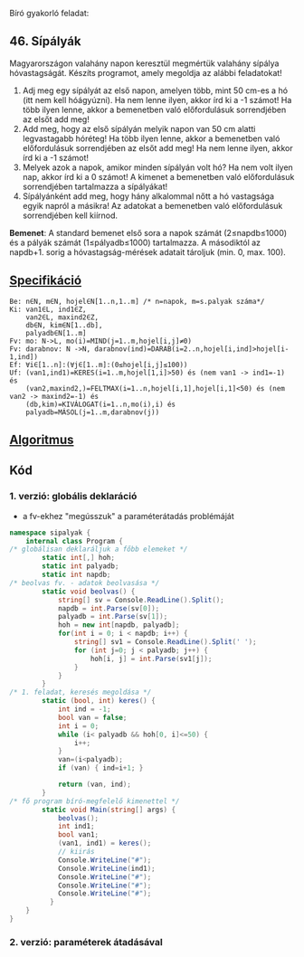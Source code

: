 Bíró gyakorló feladat: 
## 46. Sípályák
Magyarországon valahány napon keresztül megmértük valahány sípálya hóvastagságát.
Készíts programot, amely megoldja az alábbi feladatokat!
1. Adj meg egy sípályát az első napon, amelyen több, mint 50 cm-es a hó (itt nem kell hóágyúzni). Ha nem lenne ilyen, akkor írd ki a -1 számot! Ha több ilyen lenne, akkor a bemenetben való előfordulásuk sorrendjében az elsőt add meg!
2. Add meg, hogy az első sípályán melyik napon van 50 cm alatti legvastagabb hóréteg! Ha
több ilyen lenne, akkor a bemenetben való előfordulásuk sorrendjében az elsőt add meg!
Ha nem lenne ilyen, akkor írd ki a -1 számot!
3. Melyek azok a napok, amikor minden sípályán volt hó? Ha nem volt ilyen nap, akkor írd ki
a 0 számot! A kimenet a bemenetben való előfordulásuk sorrendjében tartalmazza a sípályákat!
4. Sípályánként add meg, hogy hány alkalommal nőtt a hó vastagsága egyik napról a másikra!
Az adatokat a bemenetben való előfordulásuk sorrendjében kell kiírnod.

**Bemenet**: A standard bemenet első sora a napok számát (2≤napdb≤1000) és a pályák számát (1≤pályadb≤1000) tartalmazza. A másodiktól az napdb+1. sorig a hóvastagság-mérések adatait tároljuk (min. 0, max. 100).

## [Specifikáció](https://progalap.elte.hu/specifikacio/?data=H4sIAAAAAAAACn1S22rbQBD9lWGfpDB2tLJd6FIZHOKU4EsgSUupood1JNO1vStjKaFtCCRvyl%2B0kJd%2Bh%2F9EX1J2JDkOKRUSmtGZOWf2jO5Ytk6u1Vxdy1ylhgl2lAgwZVFMEXT1%2BpYukpUNQ95uG%2BTtto7g8ABMYOQ6XSLoIGuv5eqHXEL2c%2Ftby4PDq82VGSkBt9LwsijGCMrENvqKFgIAC%2FkVpOV3ZWKfUGjgeFapL5VutONZ9IKTYFUU0kgWOLkVoFMB01bf8qaOcoPJ6fTYWQS2BukoocJFVD798tymJZYbOTPprYAptPpT3H1wlInd4HhwPjhyVODb4zcUysRRv05anFLiG84FlMWDKouC%2FIqEUxYPizrVkXC88ul5f5Bn7nku9X6aC3CsZZaOu8FoeD68cNT%2B7BxV1O95Lmz%2FZDsv6HJMoslvaPXJ7aDFqaypssw%2B1majG5wMx5eTwZeK%2F%2BVgPNoLP%2FxXyrdSNeEbtXiGS6XdYHT6efs4Pvs4uGyUaC%2BoXpXX6wwm28eLs3Gzr90eFq4LDFmeZHnGRHjHYplLJhgYAV3i0AJ6FNDwAsLQ99FHD995%2BD7CV%2FOHvR520MPePyDuYxe7nr3fYF3s2R5qo%2F%2BN%2FBaQb24SSq3tzUDWnz2otkkApzSeCfApWiotIOxgt2KsjRAQcuygjxw9AuzDkBmpEyYYQ7ZJsptVzgS%2Fj%2B7%2FAk4A3cDHAwAA)
```
Be: n∈N, m∈N, hojel∈N[1..n,1..m] /* n=napok, m=s.palyak száma*/
Ki: van1∈L, ind1∈Z,
    van2∈L, maxind2∈Z, 
    db∈N, kim∈N[1..db], 
    palyadb∈N[1..m]
Fv: mo: N->L, mo(i)=MIND(j=1..m,hojel[i,j]≠0)
Fv: darabnov: N ->N, darabnov(ind)=DARAB(i=2..n,hojel[i,ind]>hojel[i-1,ind])
Ef: ∀i∈[1..n]:(∀j∈[1..m]:(0≤hojel[i,j]≤100))
Uf: (van1,ind1)=KERES(i=1..m,hojel[1,i]>50) és (nem van1 -> ind1=-1) és
    (van2,maxind2,)=FELTMAX(i=1..n,hojel[i,1],hojel[i,1]<50) és (nem van2 -> maxind2=-1) és
    (db,kim)=KIVÁLOGAT(i=1..n,mo(i),i) és
    palyadb=MÁSOL(j=1..m,darabnov(j)) 
```
## [Algoritmus]()

## Kód
### 1. verzió: globális deklaráció 
- a fv-ekhez "megússzuk" a paraméterátadás problémáját
```c#
namespace sipalyak {
    internal class Program {
/* globálisan deklaráljuk a főbb elemeket */
        static int[,] hoh;
        static int palyadb;
        static int napdb;
/* beolvas fv. - adatok beolvasása */
        static void beolvas() {
            string[] sv = Console.ReadLine().Split();
            napdb = int.Parse(sv[0]);
            palyadb = int.Parse(sv[1]);
            hoh = new int[napdb, palyadb];
            for(int i = 0; i < napdb; i++) {
                string[] sv1 = Console.ReadLine().Split(' ');
                for (int j=0; j < palyadb; j++) {
                    hoh[i, j] = int.Parse(sv1[j]);
                }
            }
        }
/* 1. feladat, keresés megoldása */
        static (bool, int) keres() {
            int ind = -1;
            bool van = false;
            int i = 0;
            while (i< palyadb && hoh[0, i]<=50) {
                i++;
            }
            van=(i<palyadb);
            if (van) { ind=i+1; }

            return (van, ind);
        }
/* fő program bíró-megfelelő kimenettel */
        static void Main(string[] args) {
            beolvas();
            int ind1;
            bool van1;
            (van1, ind1) = keres();
            // kiirás
            Console.WriteLine("#");
            Console.WriteLine(ind1);
            Console.WriteLine("#");
            Console.WriteLine("#");
            Console.WriteLine("#");
          }
    }
}
```
### 2. verzió: paraméterek átadásával
```c#
```

